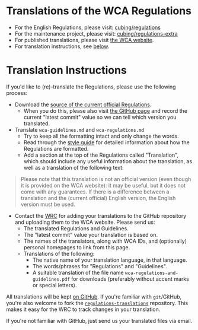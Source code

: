 # Translations of the WCA Regulations

- For the English Regulations, please visit: [cubing/regulations](https://github.com/cubing/regulations)
- For the maintenance project, please visit: [cubing/regulations-extra](https://github.com/cubing/regulations-extra)
- For published translations, please visit [the WCA website](https://www.worldcubeassociation.org/regulations/translations/).
- For translation instructions, see [below](#translation-instructions).


# Translation Instructions

If you'd like to (re)-translate the Regulations, please use the following process:

- Download the [source of the current official Regulations](https://github.com/cubing/regulations/archive/official.zip).
    - When you do this, please also visit [the GitHub page](https://github.com/cubing/regulations) and record the current "latest commit" value so we can tell which version you translated.
- Translate `wca-guidelines.md` and `wca-regulations.md`
   - Try to keep all the formatting intact and only change the words.
    - Read through the [style guide](https://github.com/cubing/regulations-extra/blob/master/style-guide.md) for detailed information about how the Regulations are formatted.
    - Add a section at the top of the Regulations called "Translation", which should include any useful information about the translation, as well as a translation of the following text:

> Please note that this translation is not an official version (even though it is provided on the WCA website): it may be useful, but it does not come with any guarantees. If there is a difference between a translation and the (current official) English version, the English version must be used.

 - Contact the [WRC](https://www.worldcubeassociation.org/contact/wrc) for adding your translations to the GitHub repository and uploading them to the WCA website. Please send us:
    - The translated Regulations and Guidelines.
    - The "latest commit" value your translation is based on.
    - The names of the translators, along with WCA IDs, and (optionally) personal homepages to link from this page.
    - Translations of the following:
        - The native name of your translation language, in that language.
        - The words/phrases for "Regulations" and "Guidelines".
        - A suitable translation of the file name `wca-regulations-and-guidelines.pdf` for downloads (preferably without accent marks or special letters).

All translations will be kept [on GitHub](https://github.com/cubing/wca-regulations-translations).
If you're familiar with `git`/GitHub, you're also welcome to fork the [`regulations-translations`](https://github.com/cubing/wca-regulations-translations) repository. This makes it easy for the WRC to track changes in your translation.

If you're not familiar with GitHub, just send us your translated files via email.
